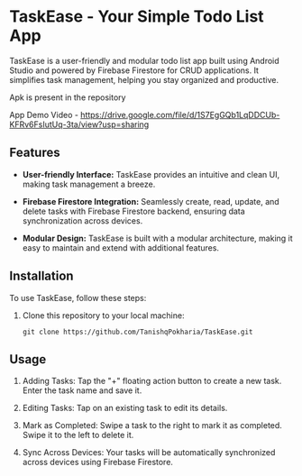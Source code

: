 # TaskEase - Your Simple Todo List App

TaskEase is a user-friendly and modular todo list app built using Android Studio and powered by Firebase Firestore for CRUD applications. It simplifies task management, helping you stay organized and productive.

Apk is present in the repository

App Demo Video - https://drive.google.com/file/d/1S7EgGQb1LqDDCUb-KFRv6FsIutUq-3ta/view?usp=sharing



## Features

- **User-friendly Interface:** TaskEase provides an intuitive and clean UI, making task management a breeze.

- **Firebase Firestore Integration:** Seamlessly create, read, update, and delete tasks with Firebase Firestore backend, ensuring data synchronization across devices.

- **Modular Design:** TaskEase is built with a modular architecture, making it easy to maintain and extend with additional features.


## Installation

To use TaskEase, follow these steps:

1. Clone this repository to your local machine:

   ```shell
   git clone https://github.com/TanishqPokharia/TaskEase.git

## Usage

1. Adding Tasks: Tap the "+" floating action button to create a new task. Enter the task name and save it.

2. Editing Tasks: Tap on an existing task to edit its details.

3. Mark as Completed: Swipe a task to the right to mark it as completed. Swipe it to the left to delete it.

4. Sync Across Devices: Your tasks will be automatically synchronized across devices using Firebase Firestore.
